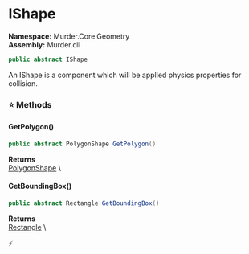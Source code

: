 # IShape

**Namespace:** Murder.Core.Geometry \
**Assembly:** Murder.dll

```csharp
public abstract IShape
```

An IShape is a component which will be applied physics properties for collision.

### ⭐ Methods
#### GetPolygon()
```csharp
public abstract PolygonShape GetPolygon()
```

**Returns** \
[PolygonShape](../..//Murder/Core/Geometry/PolygonShape.html) \

#### GetBoundingBox()
```csharp
public abstract Rectangle GetBoundingBox()
```

**Returns** \
[Rectangle](../..//Murder/Core/Geometry/Rectangle.html) \



⚡